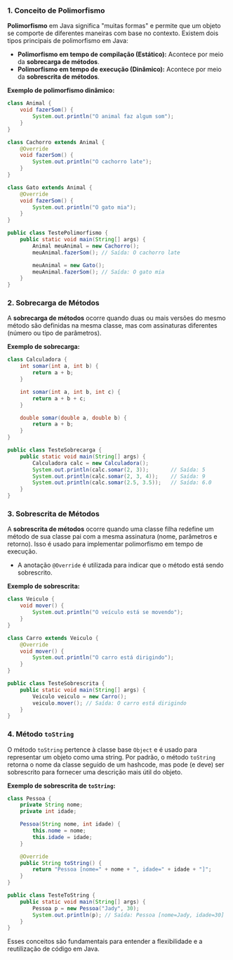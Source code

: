 
### 1. **Conceito de Polimorfismo**

**Polimorfismo** em Java significa "muitas formas" e permite que um objeto se comporte de diferentes maneiras com base no contexto. Existem dois tipos principais de polimorfismo em Java:

- **Polimorfismo em tempo de compilação (Estático):** Acontece por meio da **sobrecarga de métodos**.
- **Polimorfismo em tempo de execução (Dinâmico):** Acontece por meio da **sobrescrita de métodos**.

**Exemplo de polimorfismo dinâmico:**

```java
class Animal {
    void fazerSom() {
        System.out.println("O animal faz algum som");
    }
}

class Cachorro extends Animal {
    @Override
    void fazerSom() {
        System.out.println("O cachorro late");
    }
}

class Gato extends Animal {
    @Override
    void fazerSom() {
        System.out.println("O gato mia");
    }
}

public class TestePolimorfismo {
    public static void main(String[] args) {
        Animal meuAnimal = new Cachorro();
        meuAnimal.fazerSom(); // Saída: O cachorro late

        meuAnimal = new Gato();
        meuAnimal.fazerSom(); // Saída: O gato mia
    }
}
```

### 2. **Sobrecarga de Métodos**

A **sobrecarga de métodos** ocorre quando duas ou mais versões do mesmo método são definidas na mesma classe, mas com assinaturas diferentes (número ou tipo de parâmetros).

**Exemplo de sobrecarga:**

```java
class Calculadora {
    int somar(int a, int b) {
        return a + b;
    }

    int somar(int a, int b, int c) {
        return a + b + c;
    }

    double somar(double a, double b) {
        return a + b;
    }
}

public class TesteSobrecarga {
    public static void main(String[] args) {
        Calculadora calc = new Calculadora();
        System.out.println(calc.somar(2, 3));       // Saída: 5
        System.out.println(calc.somar(2, 3, 4));    // Saída: 9
        System.out.println(calc.somar(2.5, 3.5));   // Saída: 6.0
    }
}
```

### 3. **Sobrescrita de Métodos**

A **sobrescrita de métodos** ocorre quando uma classe filha redefine um método de sua classe pai com a mesma assinatura (nome, parâmetros e retorno). Isso é usado para implementar polimorfismo em tempo de execução.

- A anotação `@Override` é utilizada para indicar que o método está sendo sobrescrito.

**Exemplo de sobrescrita:**

```java
class Veiculo {
    void mover() {
        System.out.println("O veículo está se movendo");
    }
}

class Carro extends Veiculo {
    @Override
    void mover() {
        System.out.println("O carro está dirigindo");
    }
}

public class TesteSobrescrita {
    public static void main(String[] args) {
        Veiculo veiculo = new Carro();
        veiculo.mover(); // Saída: O carro está dirigindo
    }
}
```

### 4. **Método `toString`**

O método `toString` pertence à classe base `Object` e é usado para representar um objeto como uma string. Por padrão, o método `toString` retorna o nome da classe seguido de um hashcode, mas pode (e deve) ser sobrescrito para fornecer uma descrição mais útil do objeto.

**Exemplo de sobrescrita de `toString`:**

```java
class Pessoa {
    private String nome;
    private int idade;

    Pessoa(String nome, int idade) {
        this.nome = nome;
        this.idade = idade;
    }

    @Override
    public String toString() {
        return "Pessoa [nome=" + nome + ", idade=" + idade + "]";
    }
}

public class TesteToString {
    public static void main(String[] args) {
        Pessoa p = new Pessoa("Jady", 30);
        System.out.println(p); // Saída: Pessoa [nome=Jady, idade=30]
    }
}
```

Esses conceitos são fundamentais para entender a flexibilidade e a reutilização de código em Java.